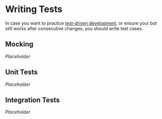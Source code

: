 # Writing Tests

In case you want to practice [test-driven development](https://en.wikipedia.org/wiki/Test-driven_development), or ensure your bot still works after consecutive changes, you should write test cases.

## Mocking
_Placeholder_

## Unit Tests
_Placeholder_

## Integration Tests
_Placeholder_